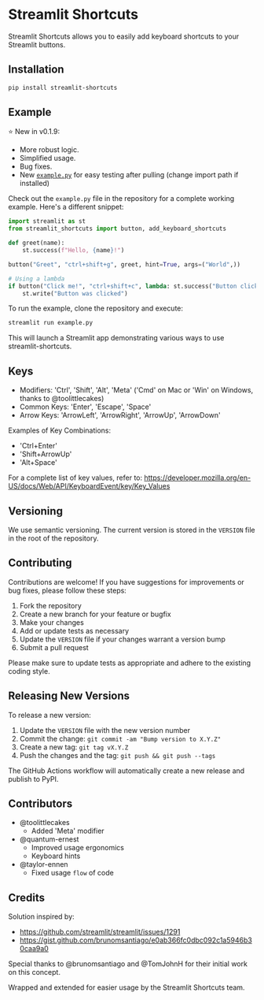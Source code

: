 
# Streamlit Shortcuts

Streamlit Shortcuts allows you to easily add keyboard shortcuts to your Streamlit buttons.

## Installation

```bash
pip install streamlit-shortcuts
```

## Example

⭐ New in v0.1.9:

- More robust logic.
- Simplified usage.
- Bug fixes.
- New [`example.py`](./example.py) for easy testing after pulling (change import path if installed)

Check out the `example.py` file in the repository for a complete working example. Here's a different snippet:

```python
import streamlit as st
from streamlit_shortcuts import button, add_keyboard_shortcuts

def greet(name):
    st.success(f"Hello, {name}!")

button("Greet", "ctrl+shift+g", greet, hint=True, args=("World",))

# Using a lambda
if button("Click me!", "ctrl+shift+c", lambda: st.success("Button clicked!"), hint=True):
    st.write("Button was clicked")

```

To run the example, clone the repository and execute:

```bash
streamlit run example.py
```

This will launch a Streamlit app demonstrating various ways to use streamlit-shortcuts.

## Keys
- Modifiers: 'Ctrl', 'Shift', 'Alt', 'Meta' ('Cmd' on Mac or 'Win' on Windows, thanks to @toolittlecakes)  
- Common Keys: 'Enter', 'Escape', 'Space'
- Arrow Keys: 'ArrowLeft', 'ArrowRight', 'ArrowUp', 'ArrowDown'

Examples of Key Combinations:
- 'Ctrl+Enter'
- 'Shift+ArrowUp'
- 'Alt+Space'

For a complete list of key values, refer to:
https://developer.mozilla.org/en-US/docs/Web/API/KeyboardEvent/key/Key_Values


## Versioning

We use semantic versioning. The current version is stored in the `VERSION` file in the root of the repository.

## Contributing

Contributions are welcome! If you have suggestions for improvements or bug fixes, please follow these steps:

1. Fork the repository
2. Create a new branch for your feature or bugfix
3. Make your changes
4. Add or update tests as necessary
5. Update the `VERSION` file if your changes warrant a version bump
6. Submit a pull request

Please make sure to update tests as appropriate and adhere to the existing coding style.

## Releasing New Versions

To release a new version:

1. Update the `VERSION` file with the new version number
2. Commit the change: `git commit -am "Bump version to X.Y.Z"`
3. Create a new tag: `git tag vX.Y.Z`
4. Push the changes and the tag: `git push && git push --tags`

The GitHub Actions workflow will automatically create a new release and publish to PyPI.

## Contributors
- @toolittlecakes
    - Added 'Meta' modifier
- @quantum-ernest
    - Improved usage ergonomics
    - Keyboard hints
- @taylor-ennen
    - Fixed usage `flow` of code

## Credits
Solution inspired by:
- https://github.com/streamlit/streamlit/issues/1291
- https://gist.github.com/brunomsantiago/e0ab366fc0dbc092c1a5946b30caa9a0

Special thanks to @brunomsantiago and @TomJohnH for their initial work on this concept.

Wrapped and extended for easier usage by the Streamlit Shortcuts team.
